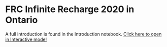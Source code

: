 # FRC Infinite Recharge 2020 in Ontario
A full introduction is found in the Introduction notebook. 
[Click here to open in Interactive mode!](https://mybinder.org/v2/gh/Devoxys/InfiniteRechargeOntarioAnalysis.git/master)
